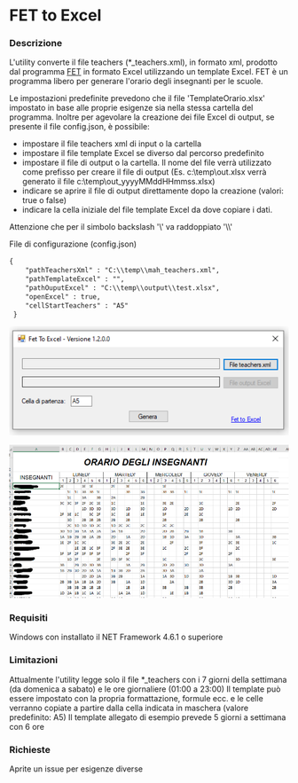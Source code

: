 # FET to Excel


### Descrizione

L'utility converte il file teachers (*_teachers.xml), in formato xml, prodotto dal programma [FET](https://lalescu.ro/liviu/fet/download.html)
in formato Excel utilizzando un template Excel. FET è un programma libero per generare l'orario degli insegnanti per le scuole.

Le impostazioni predefinite prevedono che il file 'TemplateOrario.xlsx' impostato in base alle proprie esigenze sia nella stessa cartella del programma.
Inoltre per agevolare la creazione dei file Excel di output, se presente il file config.json, è possibile:
-  impostare il file teachers xml di input o la cartella
-  impostare il file template Excel se diverso dal percorso predefinito
-  impostare il file di output o la cartella. Il nome del file verrà utilizzato come prefisso per creare il file di output (Es. c:\temp\out.xlsx verrà generato il file c:\temp\out_yyyyMMddHHmmss.xlsx)
-  indicare se aprire il file di output direttamente dopo la creazione (valori: true o false)
-  indicare la cella iniziale del file template Excel da dove copiare i dati. 

Attenzione che per il simbolo backslash '\\'  va raddoppiato '\\\\'

File di configurazione (config.json)
```
{
 	"pathTeachersXml" : "C:\\temp\\mah_teachers.xml",
 	"pathTemplateExcel" : "",
 	"pathOuputExcel" : "C:\\temp\\output\\test.xlsx",
 	"openExcel" : true,
 	"cellStartTeachers" : "A5"
 }
```

![Fet To Excel](Immagini/FetToExcel.PNG)


![Orario](Immagini/Orario.png)


### Requisiti

Windows con installato il NET Framework 4.6.1 o superiore

### Limitazioni

Attualmente l'utility legge solo il file *_teachers con i 7 giorni della settimana (da domenica a sabato) e le ore giornaliere (01:00 a 23:00)
Il template può essere impostato con la propria formattazione, formule ecc. e le celle verranno copiate a partire dalla cella indicata in maschera (valore predefinito: A5)
Il template allegato di esempio prevede 5 giorni a settimana con 6 ore

### Richieste

Aprite un issue per esigenze diverse 
   
